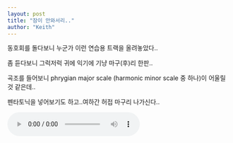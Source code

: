 ```yaml
---
layout: post
title: "잠이 안와서리.."
author: "Keith"
---
```



동호회를 돌다보니 누군가 이런 연습용 트랙을 올려놓았다..

좀 듣다보니 그럭저럭 귀에 익기에 기냥 마구(후)리 한판..

곡조를 들어보니 phrygian major scale (harmonic minor scale 중 하나)이 어울릴 것 같은데..

펜타토닉을 넣어보기도 하고..여하간 허접 마구리 나가신다..

<audio src="/assets/images/fe064277beba0209d3180eb82ed1b0fc.mp3" controls preload></audio>
 



